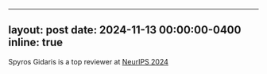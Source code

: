  ---
layout: post
date: 2024-11-13 00:00:00-0400
inline: true
---

Spyros Gidaris is a top reviewer at <a href="https://neurips.cc/" target="_blank">NeurIPS 2024</a>

